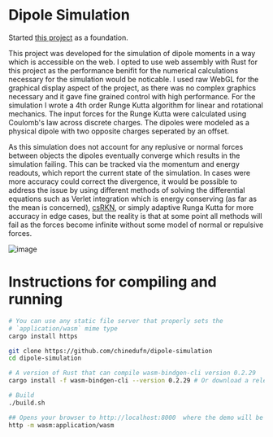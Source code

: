 # Dipole Simulation
Started [this project](https://github.com/chinedufn/webgl-water-tutorial) as a foundation.

This project was developed for the simulation of dipole moments in a way which is accessible on the web. I opted to use web assembly with Rust for this project as the performance benifit for the numerical calculations necessary for the simulation would be noticable. I used raw WebGL for the graphical display aspect of the project, as there was no complex graphics necessary and it gave fine grained control with high performance. For the simulation I wrote a 4th order Runge Kutta algorithm for linear and rotational mechanics. The input forces for the Runge Kutta were calculated using Coulomb's law across discrete charges. The dipoles were modeled as a physical dipole with two opposite charges seperated by an offset.

As this simulation does not account for any replusive or normal forces between objects the dipoles eventually converge which results in the simulation failing. This can be tracked via the momentum and energy readouts, which report the current state of the simulation. In cases were more accuracy could correct the divergence, it would be possible to address the issue by using different methods of solving the differential equations such as Verlet integration which is energy conserving (as far as the mean is concerned), [csRKN](https://arxiv.org/pdf/1808.08451.pdf), or simply adaptive Runga Kutta for more accuracy in edge cases, but the reality is that at some point all methods will fail as the forces become infinite without some model of normal or repulsive forces.


![image](https://user-images.githubusercontent.com/35360746/208027997-0c61bb40-ca53-4157-b41f-013a268d8534.png)
# Instructions for compiling and running
```sh
# You can use any static file server that properly sets the
# `application/wasm` mime type
cargo install https

git clone https://github.com/chinedufn/dipole-simulation
cd dipole-simulation

# A version of Rust that can compile wasm-bindgen-cli version 0.2.29
cargo install -f wasm-bindgen-cli --version 0.2.29 # Or download a release binary

# Build
./build.sh

## Opens your browser to http://localhost:8000  where the demo will be running
http -m wasm:application/wasm
```

